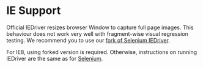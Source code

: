 # IE Support

Official IEDriver resizes browser Window to capture full page images. This behaviour
does not work very well with fragment-wise visual regression testing. We recommend
you to use our [fork of Selenium IEDriver](https://github.com/SevInf/IEDriver).

For IE8, using forked version is required.
Otherwise, instructions on running IEDriver are the same as for [Selenium](http://code.google.com/p/selenium/wiki/InternetExplorerDriver).
